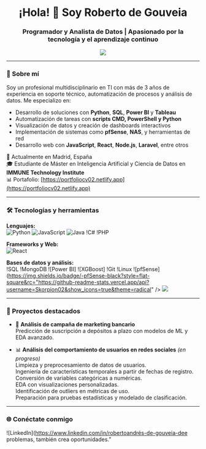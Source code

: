 <h1 align="center">¡Hola! 👋 Soy Roberto de Gouveia</h1>
<h3 align="center">Programador y Analista de Datos | Apasionado por la tecnología y el aprendizaje continuo</h3>

<p align="center">
  <img src="https://readme-typing-svg.herokuapp.com?font=Fira+Code&size=22&pause=1000&center=true&vCenter=true&width=435&lines=Analista+de+Datos;Desarrollador+Fullstack;Apasionado+por+la+IA+y+la+automatización;Siempre+aprendiendo+y+creando" />
</p>

---

### 🚀 Sobre mí

Soy un profesional multidisciplinario en TI con más de 3 años de experiencia en soporte técnico, automatización de procesos y análisis de datos. Me especializo en:

- Desarrollo de soluciones con **Python**, **SQL**, **Power BI** y **Tableau**
- Automatización de tareas con **scripts CMD, PowerShell y Python**
- Visualización de datos y creación de dashboards interactivos
- Implementación de sistemas como **pfSense**, **NAS**, y herramientas de red
- Desarrollo web con **JavaScript**, **React**, **Node.js**, **Laravel**, entre otros

📍 Actualmente en Madrid, España  
🎓 Estudiante de Máster en Inteligencia Artificial y Ciencia de Datos en **IMMUNE Technology Institute**  
📊 Portafolio: [https://portfoliocv02.netlify.app](https://portfoliocv02.netlify.app)

---

### 🛠️ Tecnologías y herramientas

**Lenguajes:**  
![Python](https://img.shields.io/badge/-Python-black?style=flat-square&logo=python)
![JavaScript](https://img.shields.io/badge/-JavaScript-black?style=flat-square&logo=javascript)
![Java](https://img.shields.io/badge/-Java-black?style=flat-square&logo=java)
!C#
!PHP

**Frameworks y Web:**  
![React](https://img.shields.io/badge/-React-black?style=flat-square&logo=black?style=flat-square&logo=angular)

**Bases de datos y análisis:**  
!SQL
!MongoDB
![Power BI]
![XGBoost]
!Git
!Linux
![pfSense](https://img.shields.io/badge/-pfSense-black?style=flat-square&rc="https://github-readme-stats.vercel.app/api?username=Skorpion02&show_icons=true&theme=radical" />
  <img src="https://github-readme-streak-stats.herokuapp.com/?user=Skorpion02&theme=radical" />
</p>

---

### 📌 Proyectos destacados

- 🧠 **Análisis de campaña de marketing bancario**  
  Predicción de suscripción a depósitos a plazo con modelos de ML y EDA avanzado.  

- 📊 **Análisis del comportamiento de usuarios en redes sociales** *(en progreso)*  
  Limpieza y preprocesamiento de datos de usuarios.  
  Ingeniería de características temporales a partir de fechas de registro.  
  Conversión de variables categóricas a numéricas.  
  EDA con visualizaciones personalizadas.  
  Identificación de outliers en métricas de uso.  
  Preparación para pruebas estadísticas y modelado de clasificación.


---

### 🌐 Conéctate conmigo

![LinkedIn](https://www.linkedin.com/in/robertoandrés-de-gouveia-dee problemas, también crea oportunidades.”

